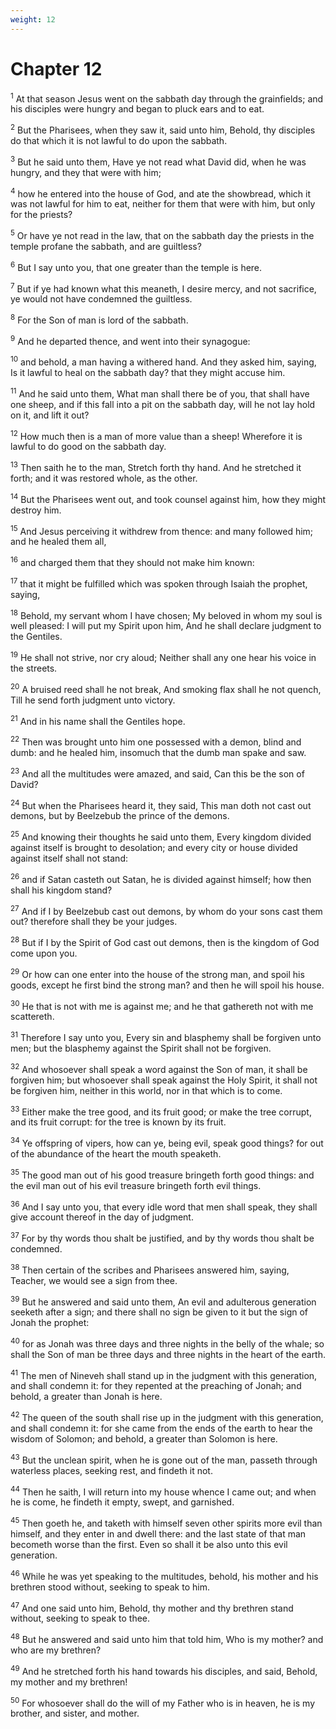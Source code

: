 ```yaml
---
weight: 12
---
```


# Chapter 12

<sup>1</sup> At that season Jesus went on the sabbath day through the grainfields; and his disciples were hungry and began to pluck ears and to eat. 

<sup>2</sup> But the Pharisees, when they saw it, said unto him, Behold, thy disciples do that which it is not lawful to do upon the sabbath. 

<sup>3</sup> But he said unto them, Have ye not read what David did, when he was hungry, and they that were with him; 

<sup>4</sup> how he entered into the house of God, and ate the showbread, which it was not lawful for him to eat, neither for them that were with him, but only for the priests? 

<sup>5</sup> Or have ye not read in the law, that on the sabbath day the priests in the temple profane the sabbath, and are guiltless? 

<sup>6</sup> But I say unto you, that one greater than the temple is here. 

<sup>7</sup> But if ye had known what this meaneth, I desire mercy, and not sacrifice, ye would not have condemned the guiltless. 

<sup>8</sup> For the Son of man is lord of the sabbath. 

<sup>9</sup> And he departed thence, and went into their synagogue: 

<sup>10</sup> and behold, a man having a withered hand. And they asked him, saying, Is it lawful to heal on the sabbath day? that they might accuse him. 

<sup>11</sup> And he said unto them, What man shall there be of you, that shall have one sheep, and if this fall into a pit on the sabbath day, will he not lay hold on it, and lift it out? 

<sup>12</sup> How much then is a man of more value than a sheep! Wherefore it is lawful to do good on the sabbath day. 

<sup>13</sup> Then saith he to the man, Stretch forth thy hand. And he stretched it forth; and it was restored whole, as the other. 

<sup>14</sup> But the Pharisees went out, and took counsel against him, how they might destroy him. 

<sup>15</sup> And Jesus perceiving it withdrew from thence: and many followed him; and he healed them all, 

<sup>16</sup> and charged them that they should not make him known: 

<sup>17</sup> that it might be fulfilled which was spoken through Isaiah the prophet, saying, 

<sup>18</sup> Behold, my servant whom I have chosen; My beloved in whom my soul is well pleased: I will put my Spirit upon him, And he shall declare judgment to the Gentiles. 

<sup>19</sup> He shall not strive, nor cry aloud; Neither shall any one hear his voice in the streets. 

<sup>20</sup> A bruised reed shall he not break, And smoking flax shall he not quench, Till he send forth judgment unto victory. 

<sup>21</sup> And in his name shall the Gentiles hope. 

<sup>22</sup> Then was brought unto him one possessed with a demon, blind and dumb: and he healed him, insomuch that the dumb man spake and saw. 

<sup>23</sup> And all the multitudes were amazed, and said, Can this be the son of David? 

<sup>24</sup> But when the Pharisees heard it, they said, This man doth not cast out demons, but by Beelzebub the prince of the demons. 

<sup>25</sup> And knowing their thoughts he said unto them, Every kingdom divided against itself is brought to desolation; and every city or house divided against itself shall not stand: 

<sup>26</sup> and if Satan casteth out Satan, he is divided against himself; how then shall his kingdom stand? 

<sup>27</sup> And if I by Beelzebub cast out demons, by whom do your sons cast them out? therefore shall they be your judges. 

<sup>28</sup> But if I by the Spirit of God cast out demons, then is the kingdom of God come upon you. 

<sup>29</sup> Or how can one enter into the house of the strong man, and spoil his goods, except he first bind the strong man? and then he will spoil his house. 

<sup>30</sup> He that is not with me is against me; and he that gathereth not with me scattereth. 

<sup>31</sup> Therefore I say unto you, Every sin and blasphemy shall be forgiven unto men; but the blasphemy against the Spirit shall not be forgiven. 

<sup>32</sup> And whosoever shall speak a word against the Son of man, it shall be forgiven him; but whosoever shall speak against the Holy Spirit, it shall not be forgiven him, neither in this world, nor in that which is to come. 

<sup>33</sup> Either make the tree good, and its fruit good; or make the tree corrupt, and its fruit corrupt: for the tree is known by its fruit. 

<sup>34</sup> Ye offspring of vipers, how can ye, being evil, speak good things? for out of the abundance of the heart the mouth speaketh. 

<sup>35</sup> The good man out of his good treasure bringeth forth good things: and the evil man out of his evil treasure bringeth forth evil things. 

<sup>36</sup> And I say unto you, that every idle word that men shall speak, they shall give account thereof in the day of judgment. 

<sup>37</sup> For by thy words thou shalt be justified, and by thy words thou shalt be condemned. 

<sup>38</sup> Then certain of the scribes and Pharisees answered him, saying, Teacher, we would see a sign from thee. 

<sup>39</sup> But he answered and said unto them, An evil and adulterous generation seeketh after a sign; and there shall no sign be given to it but the sign of Jonah the prophet: 

<sup>40</sup> for as Jonah was three days and three nights in the belly of the whale; so shall the Son of man be three days and three nights in the heart of the earth. 

<sup>41</sup> The men of Nineveh shall stand up in the judgment with this generation, and shall condemn it: for they repented at the preaching of Jonah; and behold, a greater than Jonah is here. 

<sup>42</sup> The queen of the south shall rise up in the judgment with this generation, and shall condemn it: for she came from the ends of the earth to hear the wisdom of Solomon; and behold, a greater than Solomon is here. 

<sup>43</sup> But the unclean spirit, when he is gone out of the man, passeth through waterless places, seeking rest, and findeth it not. 

<sup>44</sup> Then he saith, I will return into my house whence I came out; and when he is come, he findeth it empty, swept, and garnished. 

<sup>45</sup> Then goeth he, and taketh with himself seven other spirits more evil than himself, and they enter in and dwell there: and the last state of that man becometh worse than the first. Even so shall it be also unto this evil generation. 

<sup>46</sup> While he was yet speaking to the multitudes, behold, his mother and his brethren stood without, seeking to speak to him. 

<sup>47</sup> And one said unto him, Behold, thy mother and thy brethren stand without, seeking to speak to thee. 

<sup>48</sup> But he answered and said unto him that told him, Who is my mother? and who are my brethren? 

<sup>49</sup> And he stretched forth his hand towards his disciples, and said, Behold, my mother and my brethren! 

<sup>50</sup> For whosoever shall do the will of my Father who is in heaven, he is my brother, and sister, and mother. 



